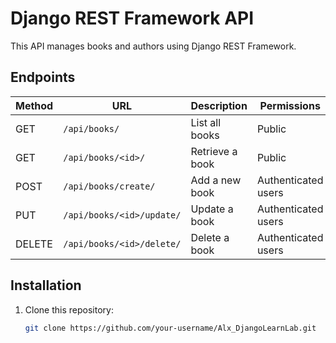 # Django REST Framework API

This API manages books and authors using Django REST Framework.

## Endpoints
| Method | URL | Description | Permissions |
|--------|-----|-------------|-------------|
| GET | `/api/books/` | List all books | Public |
| GET | `/api/books/<id>/` | Retrieve a book | Public |
| POST | `/api/books/create/` | Add a new book | Authenticated users |
| PUT | `/api/books/<id>/update/` | Update a book | Authenticated users |
| DELETE | `/api/books/<id>/delete/` | Delete a book | Authenticated users |

## Installation
1. Clone this repository:
   ```bash
   git clone https://github.com/your-username/Alx_DjangoLearnLab.git

